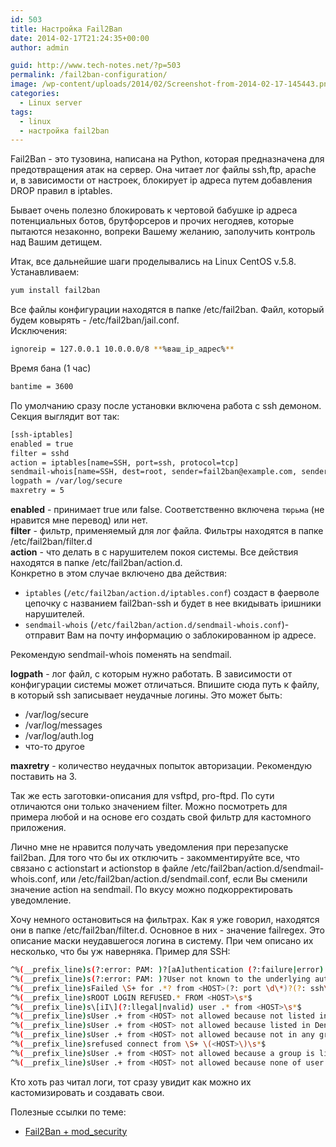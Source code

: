 ```yaml
---
id: 503
title: Настройка Fail2Ban
date: 2014-02-17T21:24:35+00:00
author: admin

guid: http://www.tech-notes.net/?p=503
permalink: /fail2ban-configuration/
image: /wp-content/uploads/2014/02/Screenshot-from-2014-02-17-145443.png
categories:
  - Linux server
tags:
  - linux
  - настройка fail2ban
---
```

Fail2Ban - это тузовина, написана на Python, которая предназначена для предотвращения атак на сервер. Она читает лог файлы ssh,ftp, apache и, в зависимости от настроек, блокирует ip адреса путем добавления DROP правил в iptables.

Бывает очень полезно блокировать к чертовой бабушке ip адреса потенциальных ботов, брутфорсеров и прочих негодяев, которые пытаются незаконно, вопреки Вашему желанию, заполучить контроль над Вашим детищем.

Итак, все дальнейшие шаги проделывались на Linux CentOS v.5.8.  
Устанавливаем:

```bash
yum install fail2ban
```

Все файлы конфигурации находятся в папке /etc/fail2ban. Файл, который будем ковырять - /etc/fail2ban/jail.conf.  
Исключения:

```bash
ignoreip = 127.0.0.1 10.0.0.0/8 **%ваш_ip_адрес%**
```

Время бана (1 час)

```bash
bantime = 3600
```

По умолчанию сразу после установки включена работа с ssh демоном. Секция выглядит вот так:

```bash
[ssh-iptables]  
enabled = true  
filter = sshd  
action = iptables[name=SSH, port=ssh, protocol=tcp]  
sendmail-whois[name=SSH, dest=root, sender=fail2ban@example.com, sendername=Fail2Ban]  
logpath = /var/log/secure  
maxretry = 5
```

**enabled** - принимает true или false. Соответственно включена `тюрьма` (не нравится мне перевод) или нет.  
**filter** - фильтр, применяемый для лог файла. Фильтры находятся в папке /etc/fail2ban/filter.d  
**action** - что делать в с нарушителем покоя системы. Все действия находятся в папке /etc/fail2ban/action.d.  
Конкретно в этом случае включено два действия:
  * `iptables` (`/etc/fail2ban/action.d/iptables.conf`) создаст в фаерволе цепочку с названием fail2ban-ssh и будет в нее вкидывать ipишники нарушителей.
  * `sendmail-whois` (`/etc/fail2ban/action.d/sendmail-whois.conf`)- отправит Вам на почту информацию о заблокированном ip адресе.

Рекомендую sendmail-whois поменять на sendmail.

**logpath** - лог файл, с которым нужно работать. В зависимости от конфигурации системы может отличаться. Впишите сюда путь к файлу, в который ssh записывает неудачные логины. Это может быть:
  * /var/log/secure
  * /var/log/messages
  * /var/log/auth.log
  * что-то другое

**maxretry** - количество неудачных попыток авторизации. Рекомендую поставить на 3.

Так же есть заготовки-описания для vsftpd, pro-ftpd. По сути отличаются они только значением filter. Можно посмотреть для примера любой и на основе его создать свой фильтр для кастомного приложения.

Лично мне не нравится получать уведомления при перезапуске fail2ban. Для того что бы их отключить - закомментируйте все, что связано с actionstart и actionstop в файле /etc/fail2ban/action.d/sendmail-whois.conf, или /etc/fail2ban/action.d/sendmail.conf, если Вы сменили значение action на sendmail. По вкусу можно подкорректировать уведомление.

Хочу немного остановиться на фильтрах. Как я уже говорил, находятся они в папке /etc/fail2ban/filter.d. Основное в них - значение failregex. Это описание маски неудавшегося логина в систему. При чем описано их несколько, что бы уж наверняка. Пример для SSH:

```bash
^%(__prefix_line)s(?:error: PAM: )?[aA]uthentication (?:failure|error) for .* from <HOST>( via \S+)?\s*$  
^%(__prefix_line)s(?:error: PAM: )?User not known to the underlying authentication module for .* from <HOST>\s*$  
^%(__prefix_line)sFailed \S+ for .*? from <HOST>(?: port \d\*)?(?: ssh\d\*)?(: (ruser .\*|(\S+ ID \S+ \(serial \d+\) CA )?\S+ %(__md5hex)s(, client user `.\*`, client host `.\*`)?))?\s\*$  
^%(__prefix_line)sROOT LOGIN REFUSED.* FROM <HOST>\s*$  
^%(__prefix_line)s\[iI\](?:llegal|nvalid) user .* from <HOST>\s*$  
^%(__prefix_line)sUser .+ from <HOST> not allowed because not listed in AllowUsers\s*$  
^%(__prefix_line)sUser .+ from <HOST> not allowed because listed in DenyUsers\s*$  
^%(__prefix_line)sUser .+ from <HOST> not allowed because not in any group\s*$  
^%(__prefix_line)srefused connect from \S+ \(<HOST>\)\s*$  
^%(__prefix_line)sUser .+ from <HOST> not allowed because a group is listed in DenyGroups\s*$  
^%(__prefix_line)sUser .+ from <HOST> not allowed because none of user's groups are listed in AllowGroups\s*$
```

Кто хоть раз читал логи, тот сразу увидит как можно их кастомизировать и создавать свои.

Полезные ссылки по теме:  
* <a href="http://www.fail2ban.org/wiki/index.php/HOWTO_fail2ban_with_ModSecurity2.5" target="_blank">Fail2Ban + mod_security</a>
